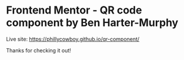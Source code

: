 # Frontend Mentor - QR code component by Ben Harter-Murphy

Live site: https://phillycowboy.github.io/qr-component/

Thanks for checking it out!

